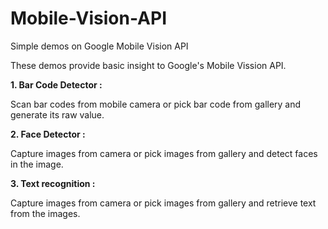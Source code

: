 # Mobile-Vision-API
Simple demos on Google Mobile Vision API

These demos provide basic insight to Google's Mobile Vission API.

<b>1. Bar Code Detector :</b>

Scan bar codes from mobile camera or pick bar code from gallery and generate its raw value.

<b>2. Face Detector :</b>

Capture images from camera or pick images from gallery and detect faces in the image.

<b>3. Text recognition :</b>

Capture images from camera or pick images from gallery and retrieve text from the images.


